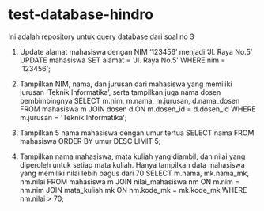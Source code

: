 # test-database-hindro
Ini adalah repository untuk query database dari soal no 3

1. Update alamat mahasiswa dengan NIM ‘123456’ menjadi ‘Jl. Raya No.5’
UPDATE mahasiswa
SET alamat = 'Jl. Raya No.5'
WHERE nim = '123456';

2. Tampilkan NIM, nama, dan jurusan dari mahasiswa yang memiliki jurusan ‘Teknik Informatika’, serta tampilkan juga nama dosen pembimbingnya
SELECT m.nim, m.nama, m.jurusan, d.nama_dosen
FROM mahasiswa m
JOIN dosen d ON m.dosen_id = d.dosen_id
WHERE m.jurusan = 'Teknik Informatika';

3. Tampilkan 5 nama mahasiswa dengan umur tertua
SELECT nama
FROM mahasiswa
ORDER BY umur DESC
LIMIT 5;

4. Tampilkan nama mahasiswa, mata kuliah yang diambil, dan nilai yang diperoleh untuk setiap mata kuliah. Hanya tampilkan data mahasiswa yang memiliki nilai lebih bagus dari 70
SELECT m.nama, mk.nama_mk, nm.nilai
FROM mahasiswa m
JOIN nilai_mahasiswa nm ON m.nim = nm.nim
JOIN mata_kuliah mk ON nm.kode_mk = mk.kode_mk
WHERE nm.nilai > 70;
